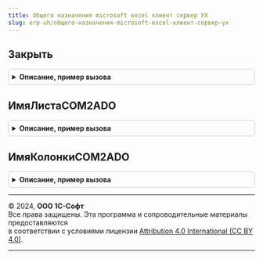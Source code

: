 ```yaml
---
title: Общего назначения microsoft excel клиент сервер УХ
slug: erp-uh/общего-назначения-microsoft-excel-клиент-сервер-ух
---
```



## Закрыть
<details style="margin: 1em 0; padding: 0.5em; border: 1px solid #ccc; border-radius: 6px;">

<summary style="font-weight: bold; cursor: pointer;">Описание, пример вызова</summary>

```bsl

Функция Закрыть(ExcelApplication, Excel_Настройки, ЗакрытьКниги = Истина) Экспорт
```

Пример вызова
```bsl
Результат = ОбщегоНазначенияMicrosoftExcelКлиентСерверУХ.Закрыть(ExcelApplication, Excel_Настройки, ЗакрытьКниги);
```
</details>

## ИмяЛистаCOM2ADO
<details style="margin: 1em 0; padding: 0.5em; border: 1px solid #ccc; border-radius: 6px;">

<summary style="font-weight: bold; cursor: pointer;">Описание, пример вызова</summary>

```bsl

Функция ИмяЛистаCOM2ADO(Знач Имя) Экспорт
```

Пример вызова
```bsl
Результат = ОбщегоНазначенияMicrosoftExcelКлиентСерверУХ.ИмяЛистаCOM2ADO(Имя) 
```
</details>

## ИмяКолонкиCOM2ADO
<details style="margin: 1em 0; padding: 0.5em; border: 1px solid #ccc; border-radius: 6px;">

<summary style="font-weight: bold; cursor: pointer;">Описание, пример вызова</summary>

```bsl

Функция ИмяКолонкиCOM2ADO(Знач Имя) Экспорт
```

Пример вызова
```bsl
Результат = ОбщегоНазначенияMicrosoftExcelКлиентСерверУХ.ИмяКолонкиCOM2ADO(Имя) 
```
</details>

---

© 2024, **ООО 1С-Софт**  
Все права защищены. Эта программа и сопроводительные материалы предоставляются  
в соответствии с условиями лицензии [Attribution 4.0 International (CC BY 4.0)](https://creativecommons.org/licenses/by/4.0/legalcode).

---

